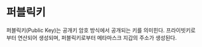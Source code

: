 # 퍼블릭키

퍼블릭키(Public Key)는 공개키 암호 방식에서 공개되는 키를 의미힌다. 프라이빗키로부터 연산되어 생성되며, 퍼블릭키로부터 메타마스크 지갑의 주소가 생성된다.
